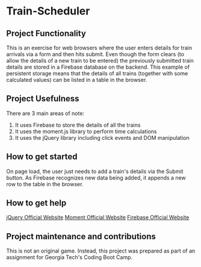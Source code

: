 # Train-Scheduler

## Project Functionality
This is an exercise for web browsers where the user enters details for train arrivals via a form and then hits submit. Even though the form clears (to allow the details of a new train to be entered) the previously submitted train details are stored in a Firebase database on the backend.  This example of persistent storage means that the details of all trains (together with some calculated values) can be listed in a table in the browser. 

## Project Usefulness
There are 3 main areas of note:
1. It uses Firebase to store the details of all the trains
2. It uses the moment.js library to perform time calculations
3. It uses the jQuery library including click events and DOM manipulation 

## How to get started
On page load, the user just needs to add a train's details via the Submit button. As Firebase recognizes new data being added, it appends a new row to the table in the browser.   

## How to get help
[jQuery Official Website](https://jquery.com/)
[Moment Official Website](https://momentjs.com/)
[Firebase Official Website](https://firebase.google.com/)

## Project maintenance and contributions
This is not an original game.  Instead, this project was prepared as part of an assignment for Georgia Tech's Coding Boot Camp.



